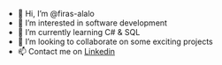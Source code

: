 - 👋 Hi, I’m @firas-alalo
- 👀 I’m interested in software development
- 🌱 I’m currently learning C# & SQL
- 💞️ I’m looking to collaborate on some exciting projects
- 📫 Contact me on [Linkedin](https://www.linkedin.com/in/firasalalo/)


